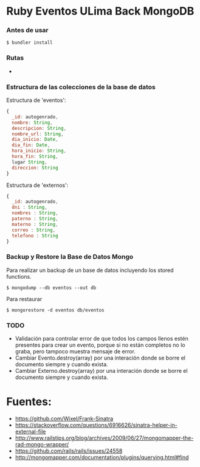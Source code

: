 # Ruby Eventos ULima Back MongoDB

### Antes de usar

    $ bundler install

### Rutas

+

### Estructura de las colecciones de la base de datos

Estructura de 'eventos':

```javascript
{
  _id: autogenrado,
  nombre: String,
  descripcion: String,
  nombre_url: String,
  dia_inicio: Date,
  dia_fin: Date,
  hora_inicio: String,
  hora_fin: String,
  lugar String,
  direccion: String
}
```

Estructura de 'externos':

```javascript
{
  _id: autogenrado,
  dni : String,
  nombres : String,
  paterno : String,
  materno : String,
  correo : String,
  telefono : String
}
```

### Backup y Restore la Base de Datos Mongo

Para realizar un backup de un base de datos incluyendo los stored functions.

    $ mongodump --db eventos --out db

Para restaurar

    $ mongorestore -d eventos db/eventos

### TODO

+ Validación para controlar error de que todos los campos llenos estén presentes para crear un evento, porque si no están completos no lo graba, pero tampoco muestra mensaje de error.
+ Cambiar Evento.destroy(array) por una interación donde se borre el documento siempre y cuando exista.
+ Cambiar Externo.destroy(array) por una interación donde se borre el documento siempre y cuando exista.

# Fuentes:

+ https://github.com/Wixel/Frank-Sinatra
+ https://stackoverflow.com/questions/6916626/sinatra-helper-in-external-file
+ http://www.railstips.org/blog/archives/2009/06/27/mongomapper-the-rad-mongo-wrapper/
+ https://github.com/rails/rails/issues/24558
+ http://mongomapper.com/documentation/plugins/querying.html#find
